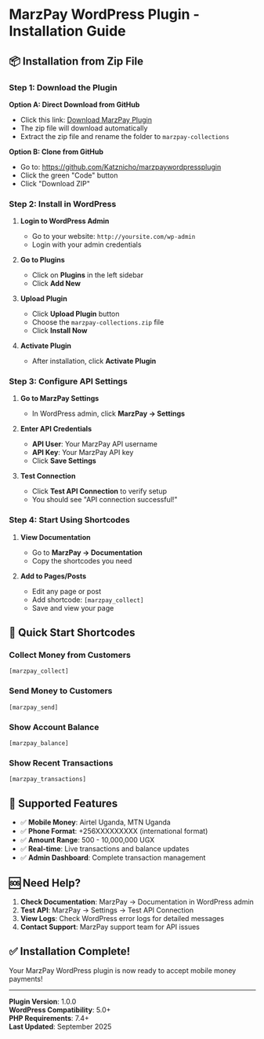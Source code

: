 # MarzPay WordPress Plugin - Installation Guide

## 📦 Installation from Zip File

### Step 1: Download the Plugin
**Option A: Direct Download from GitHub**
- Click this link: [Download MarzPay Plugin](https://github.com/Katznicho/marzpaywordpressplugin/archive/refs/heads/main.zip)
- The zip file will download automatically
- Extract the zip file and rename the folder to `marzpay-collections`

**Option B: Clone from GitHub**
- Go to: https://github.com/Katznicho/marzpaywordpressplugin
- Click the green "Code" button
- Click "Download ZIP"

### Step 2: Install in WordPress
1. **Login to WordPress Admin**
   - Go to your website: `http://yoursite.com/wp-admin`
   - Login with your admin credentials

2. **Go to Plugins**
   - Click on **Plugins** in the left sidebar
   - Click **Add New**

3. **Upload Plugin**
   - Click **Upload Plugin** button
   - Choose the `marzpay-collections.zip` file
   - Click **Install Now**

4. **Activate Plugin**
   - After installation, click **Activate Plugin**

### Step 3: Configure API Settings
1. **Go to MarzPay Settings**
   - In WordPress admin, click **MarzPay → Settings**

2. **Enter API Credentials**
   - **API User**: Your MarzPay API username
   - **API Key**: Your MarzPay API key
   - Click **Save Settings**

3. **Test Connection**
   - Click **Test API Connection** to verify setup
   - You should see "API connection successful!"

### Step 4: Start Using Shortcodes
1. **View Documentation**
   - Go to **MarzPay → Documentation**
   - Copy the shortcodes you need

2. **Add to Pages/Posts**
   - Edit any page or post
   - Add shortcode: `[marzpay_collect]`
   - Save and view your page

## 🚀 Quick Start Shortcodes

### Collect Money from Customers
```
[marzpay_collect]
```

### Send Money to Customers
```
[marzpay_send]
```

### Show Account Balance
```
[marzpay_balance]
```

### Show Recent Transactions
```
[marzpay_transactions]
```

## 📱 Supported Features

- ✅ **Mobile Money**: Airtel Uganda, MTN Uganda
- ✅ **Phone Format**: +256XXXXXXXXX (international format)
- ✅ **Amount Range**: 500 - 10,000,000 UGX
- ✅ **Real-time**: Live transactions and balance updates
- ✅ **Admin Dashboard**: Complete transaction management

## 🆘 Need Help?

1. **Check Documentation**: MarzPay → Documentation in WordPress admin
2. **Test API**: MarzPay → Settings → Test API Connection
3. **View Logs**: Check WordPress error logs for detailed messages
4. **Contact Support**: MarzPay support team for API issues

## ✅ Installation Complete!

Your MarzPay WordPress plugin is now ready to accept mobile money payments!

---

**Plugin Version**: 1.0.0  
**WordPress Compatibility**: 5.0+  
**PHP Requirements**: 7.4+  
**Last Updated**: September 2025
